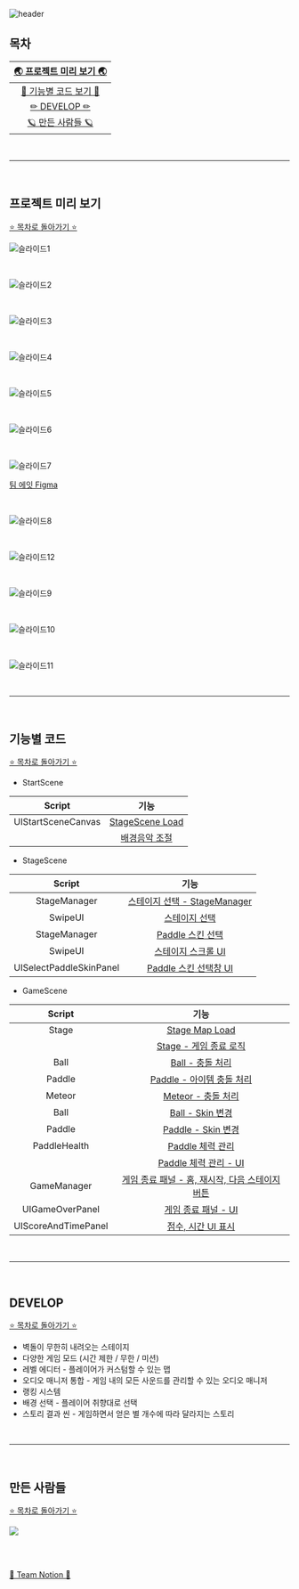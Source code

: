 ![header](https://capsule-render.vercel.app/api?type=waving&color=gradient&customColorList=5&height=300&section=header&text=ANNIHILATION&fontSize=90&fontColor=2D2727)

## 목차

| [🌏 프로젝트 미리 보기 🌏](#프로젝트-미리-보기) |
| :---: |
| [🌌 기능별 코드 보기 🌌](#기능별-코드) |
| [✏ DEVELOP ✏](#develop) |
| [🪐 만든 사람들 🪐](#만든-사람들) |


<br>

* * *

<br>

## 프로젝트 미리 보기

[⭐ 목차로 돌아가기 ⭐](#목차)

![슬라이드1](https://github.com/j-miiin/Annihilation/assets/62470991/556ba664-bf91-41d4-9713-e73ecbbc91b3)

<br>

![슬라이드2](https://github.com/j-miiin/Annihilation/assets/62470991/40621a92-53ac-4cf9-85bb-eedd05d8b573)

<br>

![슬라이드3](https://github.com/j-miiin/Annihilation/assets/62470991/a2c9257e-38fb-4eca-9760-32d2ebd4d152)

<br>

![슬라이드4](https://github.com/j-miiin/Annihilation/assets/62470991/95ff5b43-89b6-41eb-a80e-b8d3eca678e4)

<br>

![슬라이드5](https://github.com/j-miiin/Annihilation/assets/62470991/60a56c5d-0b83-44b9-b225-c945b58277c9)

<br>

![슬라이드6](https://github.com/j-miiin/Annihilation/assets/62470991/6c07bc0a-9a90-41e8-b60d-b76f5a9b7851)

<br>

![슬라이드7](https://github.com/j-miiin/Annihilation/assets/62470991/8a51c299-797d-405e-a010-efae0c68cd98)

[팀 에잇 Figma](https://www.figma.com/file/5wuzlMoXoiYIYIwdnDJm7J/%EC%97%90%EC%9E%87-%EB%B2%BD%EB%8F%8C%EA%B9%A8%EA%B8%B0?type=design&node-id=0-1&mode=design&t=b6nY7qWHbxzs2zJe-0)

<br>

![슬라이드8](https://github.com/j-miiin/Annihilation/assets/62470991/94b12255-4242-4cc1-ade2-c73a131c0654)

<br>

![슬라이드12](https://github.com/j-miiin/Annihilation/assets/62470991/5f814495-e0f7-447a-9aff-dd35b42613ac)

<br>

![슬라이드9](https://github.com/j-miiin/Annihilation/assets/62470991/6d251d43-bde8-4f07-b2c1-de0b0610a3e7)

<br>

![슬라이드10](https://github.com/j-miiin/Annihilation/assets/62470991/c3593695-7151-4248-a470-85c8b1e23b5d)

<br>

![슬라이드11](https://github.com/j-miiin/Annihilation/assets/62470991/46e0f417-d25f-43b2-a0db-32888422f848)

<br>

* * *

<br>

## 기능별 코드

[⭐ 목차로 돌아가기 ⭐](#목차)

- StartScene

| Script | 기능 |
| :---: | :---: |
| UIStartSceneCanvas | [StageScene Load](https://github.com/j-miiin/Annihilation/blob/ad71eb852afb0f7580b9fc358adc50ae26060710/Assets/Scripts/StartScene/UIStartSceneCanvas.cs#L33-L36) |
| | [배경음악 조절](https://github.com/j-miiin/Annihilation/blob/ad71eb852afb0f7580b9fc358adc50ae26060710/Assets/Scripts/StartScene/UIStartSceneCanvas.cs#L26C5-L31) |

- StageScene

| Script | 기능 |
| :---: | :---: |
| StageManager | [스테이지 선택 - StageManager](https://github.com/j-miiin/Annihilation/blob/ad71eb852afb0f7580b9fc358adc50ae26060710/Assets/Scripts/StageScene/StageManager.cs#L33-L37) |
| SwipeUI | [스테이지 선택](https://github.com/j-miiin/Annihilation/blob/ad71eb852afb0f7580b9fc358adc50ae26060710/Assets/Scripts/StageScene/SwipeUI.cs#L117-L121) |
| StageManager | [Paddle 스킨 선택](https://github.com/j-miiin/Annihilation/blob/ad71eb852afb0f7580b9fc358adc50ae26060710/Assets/Scripts/StageScene/StageManager.cs#L56-L59) |
| SwipeUI | [스테이지 스크롤 UI](https://github.com/j-miiin/Annihilation/blob/ad71eb852afb0f7580b9fc358adc50ae26060710/Assets/Scripts/StageScene/SwipeUI.cs#L68-L85) |
| UISelectPaddleSkinPanel | [Paddle 스킨 선택창 UI](https://github.com/j-miiin/Annihilation/blob/ad71eb852afb0f7580b9fc358adc50ae26060710/Assets/Scripts/StageScene/UI/UISelectPaddleSkinPanel.cs#L6-L38) |

- GameScene

| Script | 기능 |
| :---: | :---: |
| Stage | [Stage Map Load](https://github.com/j-miiin/Annihilation/blob/ad71eb852afb0f7580b9fc358adc50ae26060710/Assets/Scripts/GameScene/Stage.cs#L48) |
| | [Stage - 게임 종료 로직](https://github.com/j-miiin/Annihilation/blob/ad71eb852afb0f7580b9fc358adc50ae26060710/Assets/Scripts/GameScene/Stage.cs#L71-L97) |
| Ball | [Ball - 충돌 처리](https://github.com/j-miiin/Annihilation/blob/ad71eb852afb0f7580b9fc358adc50ae26060710/Assets/Scripts/GameScene/Ball/Ball.cs#L53-L88) |
| Paddle | [Paddle - 아이템 충돌 처리](https://github.com/j-miiin/Annihilation/blob/ad71eb852afb0f7580b9fc358adc50ae26060710/Assets/Scripts/GameScene/Paddle/Paddle.cs#L99-L143) |
| Meteor | [Meteor - 충돌 처리](https://github.com/j-miiin/Annihilation/blob/ad71eb852afb0f7580b9fc358adc50ae26060710/Assets/Scripts/GameScene/MeteorClass/Meteor.cs#L44-L84) |
| Ball | [Ball - Skin 변경](https://github.com/j-miiin/Annihilation/blob/c478972b67b21d1a6f654e42da1d63a61b3e8bcd/Assets/Scripts/GameScene/Ball/Ball.cs#L21-L28) |
| Paddle | [Paddle - Skin 변경](https://github.com/j-miiin/Annihilation/blob/c478972b67b21d1a6f654e42da1d63a61b3e8bcd/Assets/Scripts/GameScene/Paddle/Paddle.cs#L62) |
| PaddleHealth | [Paddle 체력 관리](https://github.com/j-miiin/Annihilation/blob/c478972b67b21d1a6f654e42da1d63a61b3e8bcd/Assets/Scripts/GameScene/Paddle/PaddleHealth.cs#L92-L97) |
|  | [Paddle 체력 관리 - UI](https://github.com/j-miiin/Annihilation/blob/c478972b67b21d1a6f654e42da1d63a61b3e8bcd/Assets/Scripts/GameScene/Paddle/PaddleHealth.cs#L36-L54) |
|  GameManager | [게임 종료 패널 - 홈, 재시작, 다음 스테이지 버튼](https://github.com/j-miiin/Annihilation/blob/ad71eb852afb0f7580b9fc358adc50ae26060710/Assets/Scripts/GameScene/GameManager.cs#L90-L112) |
| UIGameOverPanel| [게임 종료 패널 - UI](https://github.com/j-miiin/Annihilation/blob/ad71eb852afb0f7580b9fc358adc50ae26060710/Assets/Scripts/GameScene/UI/UIGameOverPanel.cs#L39-L50) |
| UIScoreAndTimePanel | [점수, 시간 UI 표시](https://github.com/j-miiin/Annihilation/blob/ad71eb852afb0f7580b9fc358adc50ae26060710/Assets/Scripts/GameScene/UI/UIScoreAndTimePanel.cs#L11-L19) |

<br>

* * *

<br>

## DEVELOP

[⭐ 목차로 돌아가기 ⭐](#목차)

- 벽돌이 무한히 내려오는 스테이지
- 다양한 게임 모드 (시간 제한 / 무한 / 미션)
- 레벨 에디터 - 플레이어가 커스텀할 수 있는 맵
- 오디오 매니저 통합 - 게임 내의 모든 사운드를 관리할 수 있는 오디오 매니저
- 랭킹 시스템 
- 배경 선택 - 플레이어 취향대로 선택
- 스토리 결과 씬 - 게임하면서 얻은 별 개수에 따라 달라지는 스토리
<br>

* * *

<br>

## 만든 사람들

[⭐ 목차로 돌아가기 ⭐](#목차)

<a href="https://github.com/j-miiin/Annihilation/graphs/contributors">
  <img src="https://contrib.rocks/image?repo=j-miiin/Annihilation" />
</a>

<br><br>

<a href="https://teamsparta.notion.site/08-814d16993a734e0b97c716e95ebf4c0e">🤍 Team Notion 🤍</a>

<br><br>
